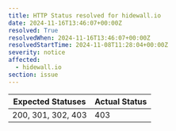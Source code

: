 ```yaml
---
title: HTTP Status resolved for hidewall.io
date: 2024-11-16T13:46:07+00:00Z
resolved: True
resolvedWhen: 2024-11-16T13:46:07+00:00Z
resolvedStartTime: 2024-11-08T11:28:04+00:00Z
severity: notice
affected:
  - hidewall.io
section: issue
---
```


| Expected Statuses | Actual Status  |
|-------------------|----------------|
| 200, 301, 302, 403 | 403 |
